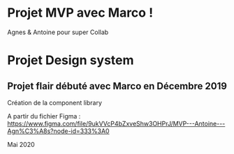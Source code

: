 # Projet MVP avec Marco !
Agnes & Antoine pour super Collab

<h1>Projet Design system</h1>
<h2>Projet flair débuté avec Marco en Décembre 2019</h2>

Création de la component library

A partir du fichier Figma : https://www.figma.com/file/9ukVVcP4bZxveShw3OHPrJ/MVP---Antoine---Agn%C3%A8s?node-id=333%3A0

Mai 2020